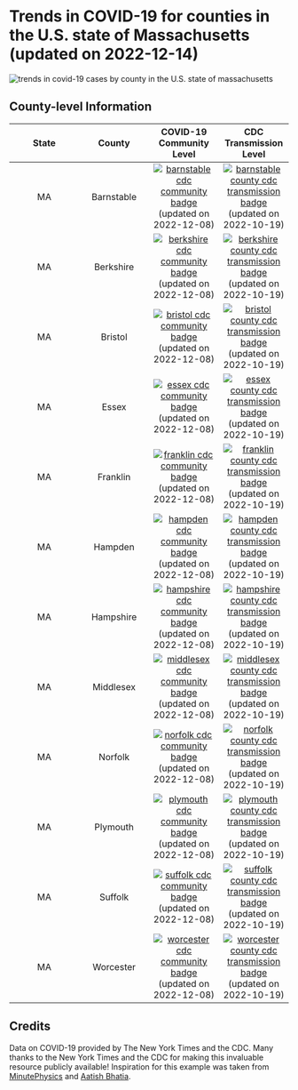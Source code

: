 Trends in COVID-19 for counties in the U.S. state of Massachusetts (updated on 2022-12-14)
==========================================================================================

![trends in covid-19 cases by county in the U.S. state of
massachusetts](./images/ma_county_covid.png)

County-level Information
------------------------

<table>
<colgroup>
<col style="width: 25%" />
<col style="width: 25%" />
<col style="width: 25%" />
<col style="width: 25%" />
</colgroup>
<thead>
<tr class="header">
<th style="text-align: center;">State</th>
<th style="text-align: center;">County</th>
<th style="text-align: center;">COVID-19 Community Level</th>
<th style="text-align: center;">CDC Transmission Level</th>
</tr>
</thead>
<tbody>
<tr class="odd">
<td style="text-align: center;">MA</td>
<td style="text-align: center;">Barnstable</td>
<td style="text-align: center;"><a href="https://www.cdc.gov/coronavirus/2019-ncov/science/community-levels.html"><img src="https://img.shields.io/badge/COVID--19%20Community%20Level-Medium-important.svg" alt="barnstable cdc community badge" /></a><br />(updated on 2022-12-08)</td>
<td style="text-align: center;"><a href="https://covid.cdc.gov/covid-data-tracker/#county-view?list_select_state=Massachusetts&amp;data-type=Risk&amp;list_select_county=25001"><img src="https://img.shields.io/badge/CDC%20Transmission%20Level-High-critical.svg" alt="barnstable county cdc transmission badge" /></a><br />(updated on 2022-10-19)</td>
</tr>
<tr class="even">
<td style="text-align: center;">MA</td>
<td style="text-align: center;">Berkshire</td>
<td style="text-align: center;"><a href="https://www.cdc.gov/coronavirus/2019-ncov/science/community-levels.html"><img src="https://img.shields.io/badge/COVID--19%20Community%20Level-Low-success.svg" alt="berkshire cdc community badge" /></a><br />(updated on 2022-12-08)</td>
<td style="text-align: center;"><a href="https://covid.cdc.gov/covid-data-tracker/#county-view?list_select_state=Massachusetts&amp;data-type=Risk&amp;list_select_county=25003"><img src="https://img.shields.io/badge/CDC%20Transmission%20Level-High-critical.svg" alt="berkshire county cdc transmission badge" /></a><br />(updated on 2022-10-19)</td>
</tr>
<tr class="odd">
<td style="text-align: center;">MA</td>
<td style="text-align: center;">Bristol</td>
<td style="text-align: center;"><a href="https://www.cdc.gov/coronavirus/2019-ncov/science/community-levels.html"><img src="https://img.shields.io/badge/COVID--19%20Community%20Level-Medium-important.svg" alt="bristol cdc community badge" /></a><br />(updated on 2022-12-08)</td>
<td style="text-align: center;"><a href="https://covid.cdc.gov/covid-data-tracker/#county-view?list_select_state=Massachusetts&amp;data-type=Risk&amp;list_select_county=25005"><img src="https://img.shields.io/badge/CDC%20Transmission%20Level-High-critical.svg" alt="bristol county cdc transmission badge" /></a><br />(updated on 2022-10-19)</td>
</tr>
<tr class="even">
<td style="text-align: center;">MA</td>
<td style="text-align: center;">Essex</td>
<td style="text-align: center;"><a href="https://www.cdc.gov/coronavirus/2019-ncov/science/community-levels.html"><img src="https://img.shields.io/badge/COVID--19%20Community%20Level-Low-success.svg" alt="essex cdc community badge" /></a><br />(updated on 2022-12-08)</td>
<td style="text-align: center;"><a href="https://covid.cdc.gov/covid-data-tracker/#county-view?list_select_state=Massachusetts&amp;data-type=Risk&amp;list_select_county=25009"><img src="https://img.shields.io/badge/CDC%20Transmission%20Level-High-critical.svg" alt="essex county cdc transmission badge" /></a><br />(updated on 2022-10-19)</td>
</tr>
<tr class="odd">
<td style="text-align: center;">MA</td>
<td style="text-align: center;">Franklin</td>
<td style="text-align: center;"><a href="https://www.cdc.gov/coronavirus/2019-ncov/science/community-levels.html"><img src="https://img.shields.io/badge/COVID--19%20Community%20Level-Medium-important.svg" alt="franklin cdc community badge" /></a><br />(updated on 2022-12-08)</td>
<td style="text-align: center;"><a href="https://covid.cdc.gov/covid-data-tracker/#county-view?list_select_state=Massachusetts&amp;data-type=Risk&amp;list_select_county=25011"><img src="https://img.shields.io/badge/CDC%20Transmission%20Level-High-critical.svg" alt="franklin county cdc transmission badge" /></a><br />(updated on 2022-10-19)</td>
</tr>
<tr class="even">
<td style="text-align: center;">MA</td>
<td style="text-align: center;">Hampden</td>
<td style="text-align: center;"><a href="https://www.cdc.gov/coronavirus/2019-ncov/science/community-levels.html"><img src="https://img.shields.io/badge/COVID--19%20Community%20Level-Low-success.svg" alt="hampden cdc community badge" /></a><br />(updated on 2022-12-08)</td>
<td style="text-align: center;"><a href="https://covid.cdc.gov/covid-data-tracker/#county-view?list_select_state=Massachusetts&amp;data-type=Risk&amp;list_select_county=25013"><img src="https://img.shields.io/badge/CDC%20Transmission%20Level-High-critical.svg" alt="hampden county cdc transmission badge" /></a><br />(updated on 2022-10-19)</td>
</tr>
<tr class="odd">
<td style="text-align: center;">MA</td>
<td style="text-align: center;">Hampshire</td>
<td style="text-align: center;"><a href="https://www.cdc.gov/coronavirus/2019-ncov/science/community-levels.html"><img src="https://img.shields.io/badge/COVID--19%20Community%20Level-Low-success.svg" alt="hampshire cdc community badge" /></a><br />(updated on 2022-12-08)</td>
<td style="text-align: center;"><a href="https://covid.cdc.gov/covid-data-tracker/#county-view?list_select_state=Massachusetts&amp;data-type=Risk&amp;list_select_county=25015"><img src="https://img.shields.io/badge/CDC%20Transmission%20Level-High-critical.svg" alt="hampshire county cdc transmission badge" /></a><br />(updated on 2022-10-19)</td>
</tr>
<tr class="even">
<td style="text-align: center;">MA</td>
<td style="text-align: center;">Middlesex</td>
<td style="text-align: center;"><a href="https://www.cdc.gov/coronavirus/2019-ncov/science/community-levels.html"><img src="https://img.shields.io/badge/COVID--19%20Community%20Level-Medium-important.svg" alt="middlesex cdc community badge" /></a><br />(updated on 2022-12-08)</td>
<td style="text-align: center;"><a href="https://covid.cdc.gov/covid-data-tracker/#county-view?list_select_state=Massachusetts&amp;data-type=Risk&amp;list_select_county=25017"><img src="https://img.shields.io/badge/CDC%20Transmission%20Level-High-critical.svg" alt="middlesex county cdc transmission badge" /></a><br />(updated on 2022-10-19)</td>
</tr>
<tr class="odd">
<td style="text-align: center;">MA</td>
<td style="text-align: center;">Norfolk</td>
<td style="text-align: center;"><a href="https://www.cdc.gov/coronavirus/2019-ncov/science/community-levels.html"><img src="https://img.shields.io/badge/COVID--19%20Community%20Level-Medium-important.svg" alt="norfolk cdc community badge" /></a><br />(updated on 2022-12-08)</td>
<td style="text-align: center;"><a href="https://covid.cdc.gov/covid-data-tracker/#county-view?list_select_state=Massachusetts&amp;data-type=Risk&amp;list_select_county=25021"><img src="https://img.shields.io/badge/CDC%20Transmission%20Level-High-critical.svg" alt="norfolk county cdc transmission badge" /></a><br />(updated on 2022-10-19)</td>
</tr>
<tr class="even">
<td style="text-align: center;">MA</td>
<td style="text-align: center;">Plymouth</td>
<td style="text-align: center;"><a href="https://www.cdc.gov/coronavirus/2019-ncov/science/community-levels.html"><img src="https://img.shields.io/badge/COVID--19%20Community%20Level-Medium-important.svg" alt="plymouth cdc community badge" /></a><br />(updated on 2022-12-08)</td>
<td style="text-align: center;"><a href="https://covid.cdc.gov/covid-data-tracker/#county-view?list_select_state=Massachusetts&amp;data-type=Risk&amp;list_select_county=25023"><img src="https://img.shields.io/badge/CDC%20Transmission%20Level-Substantial-important.svg" alt="plymouth county cdc transmission badge" /></a><br />(updated on 2022-10-19)</td>
</tr>
<tr class="odd">
<td style="text-align: center;">MA</td>
<td style="text-align: center;">Suffolk</td>
<td style="text-align: center;"><a href="https://www.cdc.gov/coronavirus/2019-ncov/science/community-levels.html"><img src="https://img.shields.io/badge/COVID--19%20Community%20Level-Medium-important.svg" alt="suffolk cdc community badge" /></a><br />(updated on 2022-12-08)</td>
<td style="text-align: center;"><a href="https://covid.cdc.gov/covid-data-tracker/#county-view?list_select_state=Massachusetts&amp;data-type=Risk&amp;list_select_county=25025"><img src="https://img.shields.io/badge/CDC%20Transmission%20Level-Substantial-important.svg" alt="suffolk county cdc transmission badge" /></a><br />(updated on 2022-10-19)</td>
</tr>
<tr class="even">
<td style="text-align: center;">MA</td>
<td style="text-align: center;">Worcester</td>
<td style="text-align: center;"><a href="https://www.cdc.gov/coronavirus/2019-ncov/science/community-levels.html"><img src="https://img.shields.io/badge/COVID--19%20Community%20Level-Medium-important.svg" alt="worcester cdc community badge" /></a><br />(updated on 2022-12-08)</td>
<td style="text-align: center;"><a href="https://covid.cdc.gov/covid-data-tracker/#county-view?list_select_state=Massachusetts&amp;data-type=Risk&amp;list_select_county=25027"><img src="https://img.shields.io/badge/CDC%20Transmission%20Level-High-critical.svg" alt="worcester county cdc transmission badge" /></a><br />(updated on 2022-10-19)</td>
</tr>
</tbody>
</table>

Credits
-------

Data on COVID-19 provided by The New York Times and the CDC. Many thanks
to the New York Times and the CDC for making this invaluable resource
publicly available! Inspiration for this example was taken from
[MinutePhysics](https://www.youtube.com/watch?v=54XLXg4fYsc) and [Aatish
Bhatia](http://aatishb.com/covidtrends/).
